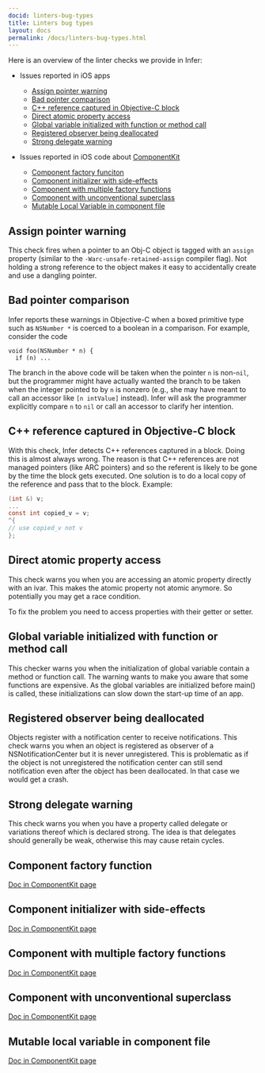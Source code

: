 ```yaml
---
docid: linters-bug-types
title: Linters bug types
layout: docs
permalink: /docs/linters-bug-types.html
---
```


Here is an overview of the linter checks we provide in Infer:

- Issues reported in iOS apps
  - [Assign pointer warning](/docs/linters-bug-types.html#ASSIGN_POINTER_WARNING)
  - [Bad pointer comparison](/docs/linters-bug-types.html#BAD_POINTER_COMPARISON)
  - [C++ reference captured in Objective-C block](/docs/linters-bug-types.html#CXX_REFERENCE_CAPTURED_IN_OBJC_BLOCK)
  - [Direct atomic property access](/docs/linters-bug-types.html#DIRECT_ATOMIC_PROPERTY_ACCESS)
  - [Global variable initialized with function or method call](/docs/linters-bug-types.html#GLOBAL_VARIABLE_INITIALIZED_WITH_FUNCTION_OR_METHOD_CALL)
  - [Registered observer being deallocated](/docs/linters-bug-types.html#REGISTERED_OBSERVER_BEING_DEALLOCATED)
  - [Strong delegate warning](/docs/linters-bug-types.html#STRONG_DELEGATE_WARNING)
  
- Issues reported in iOS code about [ComponentKit](http://componentkit.org)
  - [Component factory funciton](/docs/linters-bug-types.html#COMPONENT_FACTORY_FUNCTION)
  - [Component initializer with side-effects](/docs/linters-bug-types.html#COMPONENT_INITIALIZER_WITH_SIDE_EFFECTS)
  - [Component with multiple factory functions](/docs/linters-bug-types.html#COMPONENT_WITH_MULTIPLE_FACTORY_FUNCTIONS)
  - [Component with unconventional superclass](/docs/linters-bug-types.html#COMPONENT_WITH_UNCONVENTIONAL_SUPERCLASS)
  - [Mutable Local Variable in component file](/docs/linters-bug-types.html#MUTABLE_LOCAL_VARIABLE_IN_COMPONENT_FILE)


 
## <a name="ASSIGN_POINTER_WARNING"></a> Assign pointer warning

This check fires when a pointer to an Obj-C object is tagged with an `assign` property (similar to the `-Warc-unsafe-retained-assign` compiler flag). Not holding a strong reference to the object makes it easy to accidentally create and use a dangling pointer.

## <a name="BAD_POINTER_COMPARISON"></a> Bad pointer comparison

Infer reports these warnings in Objective-C when a boxed primitive type such as `NSNumber *` is coerced to a boolean in a comparison. For example, consider the code

```objc
void foo(NSNumber * n) {
  if (n) ...
```

The branch in the above code will be taken when the pointer `n` is non-`nil`, but the programmer might have actually wanted the branch to be taken when the integer pointed to by `n` is nonzero (e.g., she may have meant to call an accessor like `[n intValue]` instead). Infer will ask the programmer explicitly compare `n` to `nil` or call an accessor to clarify her intention.

## <a name="CXX_REFERENCE_CAPTURED_IN_OBJC_BLOCK"></a> C++ reference captured in Objective-C block

With this check, Infer detects C++ references captured in a block. Doing this is almost always wrong.
The reason is that C++ references are not managed pointers (like ARC pointers) and so the referent is
likely to be gone by the time the block gets executed.
One solution is to do a local copy of the reference and pass that to the block. Example:

```c
(int &) v;
...
const int copied_v = v;
^{
// use copied_v not v
};
```


## <a name="DIRECT_ATOMIC_PROPERTY_ACCESS"></a> Direct atomic property access

This check warns you when you are accessing an atomic property directly with an ivar.
This makes the atomic property not atomic anymore. So potentially you may get a race condition.

To fix the problem you need to access properties with their getter or setter.

## <a name="GLOBAL_VARIABLE_INITIALIZED_WITH_FUNCTION_OR_METHOD_CALL"></a> Global variable initialized with function or method call

This checker warns you when the initialization of global variable contain a method or function call.
The warning wants to make you aware that some functions are expensive.
As the global variables are initialized before main() is called, these initializations can slow down the
start-up time of an app.

## <a name="REGISTERED_OBSERVER_BEING_DEALLOCATED"></a> Registered observer being deallocated

Objects register with a notification center to receive notifications.
This check warns you when an object is registered as observer of a NSNotificationCenter but
it is never unregistered. This is problematic as if the object is not unregistered
the notification center can still send notification even after the object has been deallocated.
In that case we would get a crash.

## <a name="STRONG_DELEGATE_WARNING"></a> Strong delegate warning

This check warns you when you have a property called delegate or variations thereof which is declared strong. The idea is that
delegates should generally be weak, otherwise this may cause retain cycles.

## <a name="COMPONENT_FACTORY_FUNCTION"></a> Component factory function

[Doc in ComponentKit page](http://componentkit.org/docs/break-out-composites.html)

## <a name="COMPONENT_FACTORY_FUNCTION"></a> Component initializer with side-effects

[Doc in ComponentKit page](http://componentkit.org/docs/no-side-effects.html)

## <a name="COMPONENT_WITH_MULTIPLE_FACTORY_FUNCTIONS"></a> Component with multiple factory functions

[Doc in ComponentKit page](http://componentkit.org/docs/avoid-overrides.html)


## <a name="COMPONENT_WITH_UNCONVENTIONAL_SUPERCLASS"></a> Component with unconventional superclass

[Doc in ComponentKit page](http://componentkit.org/docs/never-subclass-components.html)

## <a name="MUTABLE_LOCAL_VARIABLE_IN_COMPONENT_FILE"></a> Mutable local variable in component file

[Doc in ComponentKit page](http://componentkit.org/docs/avoid-local-variables.html)










